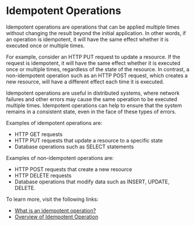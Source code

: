 # Idempotent Operations

Idempotent operations are operations that can be applied multiple times without changing the result beyond the initial application. In other words, if an operation is idempotent, it will have the same effect whether it is executed once or multiple times.

For example, consider an HTTP PUT request to update a resource. If the request is idempotent, it will have the same effect whether it is executed once or multiple times, regardless of the state of the resource. In contrast, a non-idempotent operation such as an HTTP POST request, which creates a new resource, will have a different effect each time it is executed.

Idempotent operations are useful in distributed systems, where network failures and other errors may cause the same operation to be executed multiple times. Idempotent operations can help to ensure that the system remains in a consistent state, even in the face of these types of errors.

Examples of idempotent operations are:

- HTTP GET requests
- HTTP PUT requests that update a resource to a specific state
- Database operations such as SELECT statements

Examples of non-idempotent operations are:

- HTTP POST requests that create a new resource
- HTTP DELETE requests
- Database operations that modify data such as INSERT, UPDATE, DELETE.

To learn more, visit the following links:

- [What is an idempotent operation?](https://stackoverflow.com/questions/1077412/what-is-an-idempotent-operation)
- [Overview of Idempotent Operation](https://www.baeldung.com/cs/idempotent-operations)